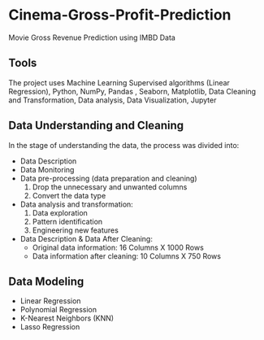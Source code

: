 # Cinema-Gross-Profit-Prediction

Movie Gross Revenue Prediction using IMBD Data

## Tools
The project uses Machine Learning Supervised algorithms (Linear Regression), Python, NumPy, Pandas , Seaborn, Matplotlib, Data
Cleaning and Transformation, Data analysis, Data Visualization, Jupyter


## Data Understanding and Cleaning
In the stage of understanding the data, the process was divided into:
- Data Description
- Data Monitoring
- Data pre-processing (data preparation and cleaning)
  1. Drop the unnecessary and unwanted columns
  2. Convert the data type
- Data analysis and transformation:
    1. Data exploration
    2. Pattern identification
    3. Engineering new features
- Data Description & Data After Cleaning:
  - Original data information: 16 Columns X 1000 Rows
  - Data information after cleaning: 10 Columns X 750 Rows

## Data Modeling
- Linear Regression
- Polynomial Regression
- K-Nearest Neighbors (KNN)
- Lasso Regression


